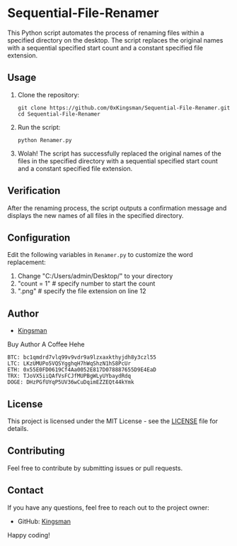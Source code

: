 # Sequential-File-Renamer

This Python script automates the process of renaming files within a specified directory on the desktop. The script replaces the original names with a sequential specified start count and a constant specified file extension.

## Usage

1. Clone the repository:

    ```
    git clone https://github.com/0xKingsman/Sequential-File-Renamer.git
    cd Sequential-File-Renamer
    ```

2. Run the script:

    ```
    python Renamer.py
    ```

3. Wolah! The script has successfully replaced the original names of the files in the specified directory with a sequential specified start count and a constant specified file extension.

## Verification

After the renaming process, the script outputs a confirmation message and displays the new names of all files in the specified directory.

## Configuration

Edit the following variables in `Renamer.py` to customize the word replacement:

1. Change "C:/Users/admin/Desktop/" to your directory
2. "count = 1"    # specify number to start the count
3. ".png"    # specify the file extension on line 12

## Author

- [Kingsman](https://github.com/0xKingsman)

Buy Author A Coffee Hehe
```
BTC: bc1qmdrd7vlq99v9vdr9a9lzxaxkthyjdh8y3czl55
LTC: LKzUMUPo5VQSYgghqH7hWqShzN1hS8PcUr
ETH: 0x55E0FD0619Cf4Aa0052E817D078887655D9E4EaD
TRX: TJoVX5iiQAfVsFCJfMUPBgWLyUYbaydRdq
DOGE: DHzPGfUYqP5UV36wCuDqimEZZEQt44kYmk
```
## License

This project is licensed under the MIT License - see the [LICENSE](LICENSE) file for details.

## Contributing

Feel free to contribute by submitting issues or pull requests.

## Contact

If you have any questions, feel free to reach out to the project owner:

- GitHub: [Kingsman](https://github.com/0xKingsman)

Happy coding!
